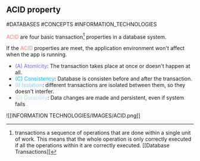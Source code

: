 ## ACID property
#DATABASES #CONCEPTS #INFORMATION_TECHNOLOGIES 

<span style="color:Salmon;">ACID</span> are four basic transaction[^1] properties in a database system. 

If the <span style="color:Salmon;">ACID</span> properties are meet, the application environment won't affect when the app is running. 

* <span style="color:MediumSlateBlue;">(A) Atomicity</span>: The transaction takes place at once or doesn't happen at all. 
* <span style="color:DeepSkyBlue;">(C) Consistency</span>: Database is consisten before and after the transaction. 
* <span style="color:LightSkyBlue;">(I) Isolation</span>: different transactions are isolated between them, so they doesn't interfer. 
* <span style="color:PowderBlue;">(D) Durability</span>: Data changes are made and persistent, even if system fails

![[INFORMATION TECHNOLOGIES/IMAGES/ACID.png]]


[^1]: transactions a sequence of operations that are done within a single unit of work. This means that the whole operation is only correctly executed if all the operations within it are correctly executed. [[Database Transactions]]